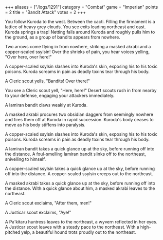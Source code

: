 +++
aliases = ["/logs/1291"]
category = "Combat"
game = "Imperian"
points = 2
title = "Bandit Attack"
votes = 2
+++

You follow Kuroda to the west.
Between the cacti.
Filling the firmament is a lattice of heavy grey clouds. You see exits leading 
northeast and east.
Kuroda springs a trap!
Netting falls around Kuroda and roughly pulls him to the ground, as a group of 
bandits appears from nowhere.

Two arrows come flying in from nowhere, striking a masked akrabi and a 
copper-scaled ssylsin! Over the shrieks of pain, you hear voices yelling, "Over
here, over here!"

A copper-scaled ssylsin slashes into Kuroda's skin, exposing his to his toxic 
poisons.
Kuroda screams in pain as deadly toxins tear through his body.

A Cleric scout yells, "Bandits! Over there!"

You see a Cleric scout yell, "Here, here!"
Desert scouts rush in from nearby to your defense, engaging your attackers 
immediately.

A lamiran bandit claws weakly at Kuroda.

A masked akrabi procures two obsidian daggers from seemingly nowhere and fires 
them off at Kuroda in rapid succession.
Kuroda's body ceases to move as his body stiffens into paralysis.

A copper-scaled ssylsin slashes into Kuroda's skin, exposing his to his toxic 
poisons.
Kuroda screams in pain as deadly toxins tear through his body.

A lamiran bandit takes a quick glance up at the sky, before running off into 
the distance.
A foul-smelling lamiran bandit slinks off to the northeast, snivelling to 
himself.

A copper-scaled ssylsin takes a quick glance up at the sky, before running off 
into the distance.
A copper-scaled ssylsin creeps out to the northeast.

A masked akrabi takes a quick glance up at the sky, before running off into the
distance.
With a quick glance about him, a masked akrabi leaves to the northeast.

A Cleric scout exclaims, "After them, men!"
 
A Justicar scout exclaims, "Aye!"

A Pa'kitaru huntress leaves to the northeast, a wyvern reflected in her eyes.
A Justicar scout leaves with a steady pace to the northeast.
With a high-pitched yelp, a beautiful hound trots proudly out to the northeast.